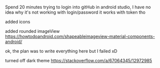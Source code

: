 Spend 20 minutes trying to login into gitHub in android studio,
I have no idea why it's not working with login/password
it works with token tho

added icons 

added rounded imageView 
https://howtodoandroid.com/shapeableimageview-material-components-android/

ok, the plan was to write everything here but I failed xD

turned off dark theme 
https://stackoverflow.com/a/67064345/12972985





